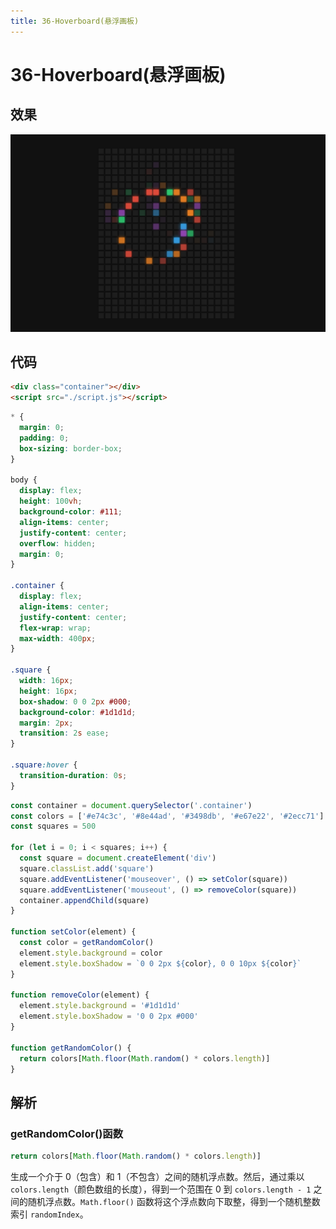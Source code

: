 ```yaml
---
title: 36-Hoverboard(悬浮画板)
---
```


# 36-Hoverboard(悬浮画板)

## 效果

![image-20240325114437267](md_img/image-20240325114437267.png)

## 代码

```html
<div class="container"></div>
<script src="./script.js"></script>
```

```css
* {
  margin: 0;
  padding: 0;
  box-sizing: border-box;
}

body {
  display: flex;
  height: 100vh;
  background-color: #111;
  align-items: center;
  justify-content: center;
  overflow: hidden;
  margin: 0;
}

.container {
  display: flex;
  align-items: center;
  justify-content: center;
  flex-wrap: wrap;
  max-width: 400px;
}

.square {
  width: 16px;
  height: 16px;
  box-shadow: 0 0 2px #000;
  background-color: #1d1d1d;
  margin: 2px;
  transition: 2s ease;
}

.square:hover {
  transition-duration: 0s;
}
```

```js
const container = document.querySelector('.container')
const colors = ['#e74c3c', '#8e44ad', '#3498db', '#e67e22', '#2ecc71']
const squares = 500

for (let i = 0; i < squares; i++) {
  const square = document.createElement('div')
  square.classList.add('square')
  square.addEventListener('mouseover', () => setColor(square))
  square.addEventListener('mouseout', () => removeColor(square))
  container.appendChild(square)
}

function setColor(element) {
  const color = getRandomColor()
  element.style.background = color
  element.style.boxShadow = `0 0 2px ${color}, 0 0 10px ${color}`
}

function removeColor(element) {
  element.style.background = '#1d1d1d'
  element.style.boxShadow = '0 0 2px #000'
}

function getRandomColor() {
  return colors[Math.floor(Math.random() * colors.length)]
}
```

## 解析

### getRandomColor()函数

```js
return colors[Math.floor(Math.random() * colors.length)]
```

生成一个介于 0（包含）和 1（不包含）之间的随机浮点数。然后，通过乘以 `colors.length`（颜色数组的长度），得到一个范围在 0 到 `colors.length - 1` 之间的随机浮点数。`Math.floor()` 函数将这个浮点数向下取整，得到一个随机整数索引 `randomIndex`。